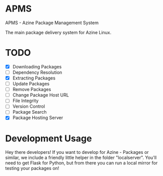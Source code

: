 # APMS

APMS - Azine Package Management System

The main package delivery system for Azine Linux.

# TODO
- [x] Downloading Packages
- [ ] Dependency Resolution
- [x] Extracting Packages
- [ ] Update Packages
- [ ] Remove Packages
- [ ] Change Package Host URL
- [ ] File Integrity
- [ ] Version Control
- [ ] Package Search
- [x] Package Hosting Server

# Development Usage
Hey there developers! If you want to develop for Azine - Packages or similar, we include a friendly little helper in the folder "localserver". You'll need to get Flask for Python, but from there you can run a local mirror for testing your packages on!
